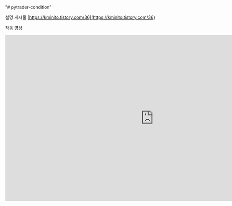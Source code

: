"# pytrader-condition" 


설명 게시물 [https://kminito.tistory.com/36](https://kminito.tistory.com/36)


작동 영상

<iframe width="956" height="538" src="https://www.youtube.com/embed/jpuHbRG0nD4" frameborder="0" allow="accelerometer; autoplay; clipboard-write; encrypted-media; gyroscope; picture-in-picture" allowfullscreen></iframe>